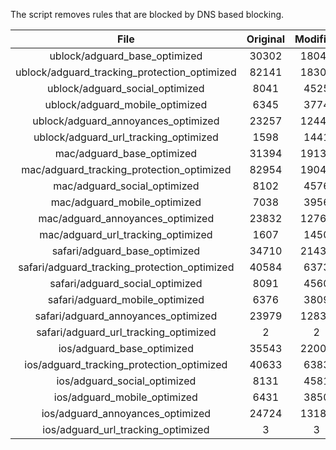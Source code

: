 The script removes rules that are blocked by DNS based blocking.


| File | Original | Modified |
|:----:|:-----:|:-----:|
| ublock/adguard_base_optimized | 30302 | 18041 |
| ublock/adguard_tracking_protection_optimized | 82141 | 18300 |
| ublock/adguard_social_optimized | 8041 | 4525 |
| ublock/adguard_mobile_optimized | 6345 | 3774 |
| ublock/adguard_annoyances_optimized | 23257 | 12444 |
| ublock/adguard_url_tracking_optimized | 1598 | 1441 |
| mac/adguard_base_optimized | 31394 | 19134 |
| mac/adguard_tracking_protection_optimized | 82954 | 19044 |
| mac/adguard_social_optimized | 8102 | 4576 |
| mac/adguard_mobile_optimized | 7038 | 3956 |
| mac/adguard_annoyances_optimized | 23832 | 12760 |
| mac/adguard_url_tracking_optimized | 1607 | 1450 |
| safari/adguard_base_optimized | 34710 | 21430 |
| safari/adguard_tracking_protection_optimized | 40584 | 6373 |
| safari/adguard_social_optimized | 8091 | 4560 |
| safari/adguard_mobile_optimized | 6376 | 3809 |
| safari/adguard_annoyances_optimized | 23979 | 12832 |
| safari/adguard_url_tracking_optimized | 2 | 2 |
| ios/adguard_base_optimized | 35543 | 22002 |
| ios/adguard_tracking_protection_optimized | 40633 | 6383 |
| ios/adguard_social_optimized | 8131 | 4581 |
| ios/adguard_mobile_optimized | 6431 | 3850 |
| ios/adguard_annoyances_optimized | 24724 | 13183 |
| ios/adguard_url_tracking_optimized | 3 | 3 |